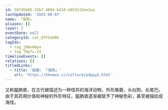 ```yaml
---
id: 58fd5b05-33b7-4004-bd18-b853119ae2aa
lastUpdated: '2025-06-07'
name: 「海狗」
aliases: []
layer: 2
eventDate: null
categoryId: cat_OfFSSbRb
tagIds:
  - tag_jKWvm6pa
  - tag_TRpfu-I4
timelineEvents: []
relations: []
titledLinks:
  - title: '链接: 「海狗」'
    url: 'https://kknews.cc/culture/p4ppy2.html'
---
```

又称腽肭兽，在古代被描述为一种怪异的海洋动物，外形像鹿，头似狗，长尾巴。由于其药用价值和神秘的外形特征，腽肭兽逐渐被赋予了神秘色彩，甚至被描绘成海怪。
